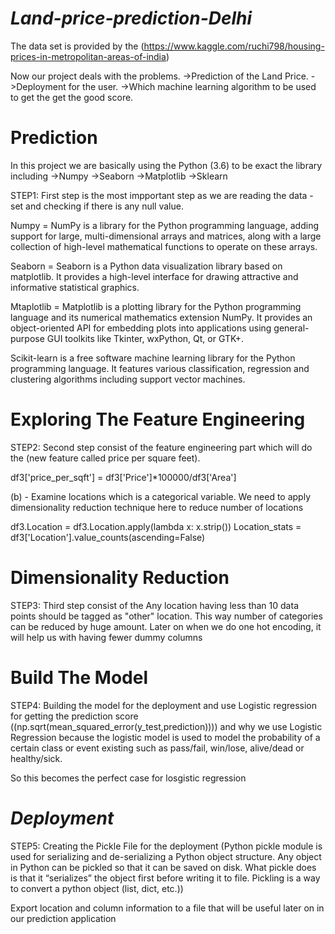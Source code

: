 # *Land-price-prediction-Delhi*

The data set is provided by the (https://www.kaggle.com/ruchi798/housing-prices-in-metropolitan-areas-of-india) 

Now our project deals with the problems. 
->Prediction of the Land Price.
->Deployment for the user.
->Which machine learning algorithm to be used to get the get the good score.

# Prediction 

In this project we are basically using the Python (3.6) to be exact the library including 
->Numpy
->Seaborn
->Matplotlib
->Sklearn

STEP1: First step is the most impportant step as we are reading the data - set and checking if there is any null value.

Numpy = NumPy is a library for the Python programming language, adding support for large, multi-dimensional arrays and matrices, along with a large collection of high-level mathematical functions to operate on these arrays.

Seaborn = Seaborn is a Python data visualization library based on matplotlib. It provides a high-level interface for drawing attractive and informative statistical graphics.

Mtaplotlib = Matplotlib is a plotting library for the Python programming language and its numerical mathematics extension NumPy. It provides an object-oriented API for embedding plots into applications using general-purpose GUI toolkits like Tkinter, wxPython, Qt, or GTK+.

Scikit-learn is a free software machine learning library for the Python programming language. It features various classification, regression and clustering algorithms including support vector machines.


# Exploring The Feature Engineering 

STEP2: Second step consist of the feature engineering part which will do the (new feature called price per square feet).

df3['price_per_sqft'] = df3['Price']*100000/df3['Area']

(b) - Examine locations which is a categorical variable. We need to apply dimensionality reduction technique here to reduce number of locations

df3.Location = df3.Location.apply(lambda x: x.strip())
Location_stats = df3['Location'].value_counts(ascending=False)

# Dimensionality Reduction

STEP3: Third step consist of the Any location having less than 10 data points should be tagged as "other" location. This way number of categories can be reduced by huge amount. Later on when we do one hot encoding, it will help us with having fewer dummy columns

# Build The Model

STEP4: Building the model for the deployment and use Logistic regression for getting the prediction score ((np.sqrt(mean_squared_error(y_test,prediction)))) and why we use Logistic Regression because the logistic model is used to model the probability of a certain class or event existing such as pass/fail, win/lose, alive/dead or healthy/sick.
 
So this becomes the perfect case for losgistic regression

# *Deployment*

STEP5: Creating the Pickle File for the deployment (Python pickle module is used for serializing and de-serializing a Python object structure. Any object in Python can be pickled so that it can be saved on disk. What pickle does is that it “serializes” the object first before writing it to file. Pickling is a way to convert a python object (list, dict, etc.))

Export location and column information to a file that will be useful later on in our prediction application
